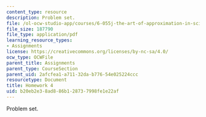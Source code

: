 ```yaml
---
content_type: resource
description: Problem set.
file: /ol-ocw-studio-app/courses/6-055j-the-art-of-approximation-in-science-and-engineering-spring-2008/b20eb2e38ad886b128737998fe1e22af_hw04.pdf
file_size: 187790
file_type: application/pdf
learning_resource_types:
- Assignments
license: https://creativecommons.org/licenses/by-nc-sa/4.0/
ocw_type: OCWFile
parent_title: Assignments
parent_type: CourseSection
parent_uid: 2afcfea1-a711-32da-b776-54e025224ccc
resourcetype: Document
title: Homework 4
uid: b20eb2e3-8ad8-86b1-2873-7998fe1e22af
---
```

Problem set.